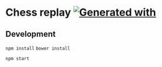 # Chess replay [![Generated with](https://img.shields.io/badge/generated%20with-bangular-blue.svg?style=flat-square)](https://github.com/42Zavattas/generator-bangular)


Development
-------

`npm install`
`bower install`

`npm start`

